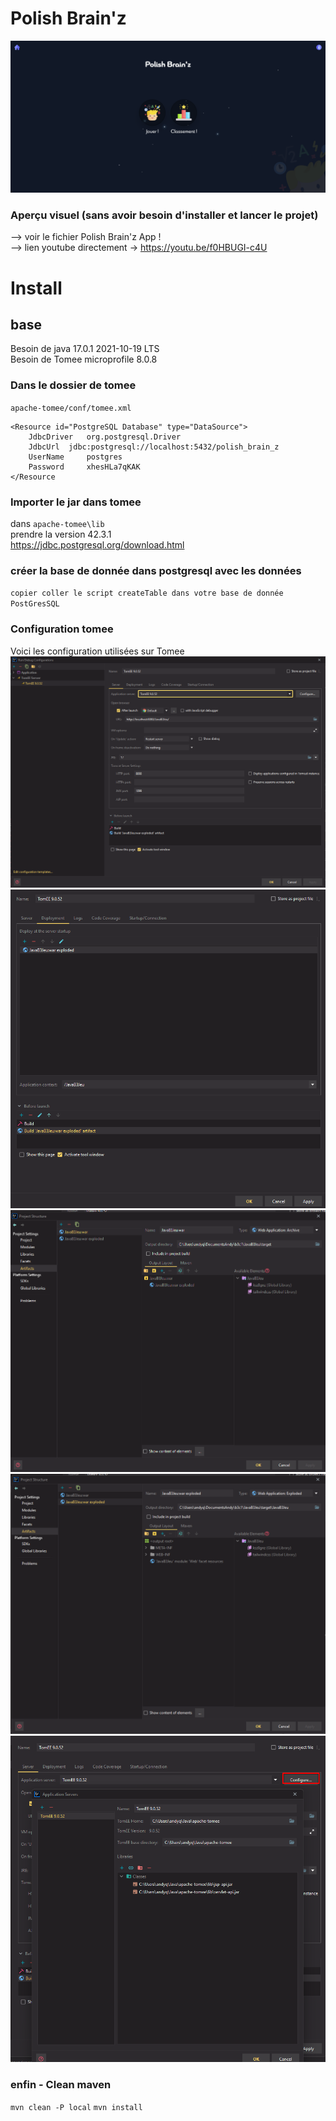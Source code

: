 # Polish Brain'z
![img_5.png](img_5.png)
### Aperçu visuel (sans avoir besoin d'installer et lancer le projet)
--> voir le fichier Polish Brain'z App !  
--> lien youtube directement -> https://youtu.be/f0HBUGI-c4U

# Install
## base  
Besoin de java 17.0.1 2021-10-19 LTS  
Besoin de Tomee microprofile 8.0.8  

### Dans le dossier de tomee  
`apache-tomee/conf/tomee.xml`
````
<Resource id="PostgreSQL Database" type="DataSource">
    JdbcDriver   org.postgresql.Driver
    JdbcUrl  jdbc:postgresql://localhost:5432/polish_brain_z
    UserName     postgres
    Password     xhesHLa7qKAK
</Resource
````
### Importer le jar dans tomee
dans ``apache-tomee\lib``  
prendre la version 42.3.1  
https://jdbc.postgresql.org/download.html  

### créer la base de donnée dans postgresql avec les données
``copier coller le script createTable dans votre base de donnée PostGresSQL``

### Configuration tomee
Voici les configuration utilisées sur Tomee
![img.png](img.png)
![img_1.png](img_1.png)
![img_2.png](img_2.png)
![img_3.png](img_3.png)
![img_4.png](img_4.png)

### enfin - Clean maven
``mvn clean -P local``
``mvn install``

